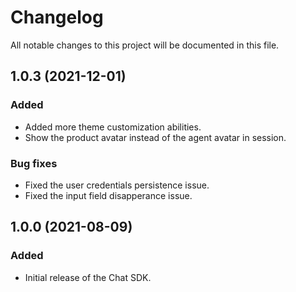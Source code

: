 # Changelog

All notable changes to this project will be documented in this file.

## 1.0.3 (2021-12-01)

 ### Added
 - Added more theme customization abilities.
 - Show the product avatar instead of the agent avatar in session.

### Bug fixes

 - Fixed the user credentials persistence issue.
 - Fixed the input field disapperance issue.

 ##

## 1.0.0 (2021-08-09)

### Added

* Initial release of the Chat SDK.
